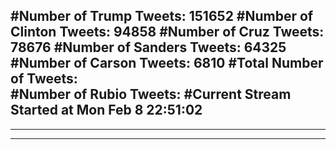 #Number of Trump Tweets: 151652
#Number of Clinton Tweets: 94858
#Number of Cruz Tweets: 78676
#Number of Sanders Tweets: 64325
#Number of Carson Tweets: 6810
#Total Number of Tweets:  
#Number of Rubio Tweets: 
#Current Stream Started at Mon Feb  8 22:51:02
---
---
---
